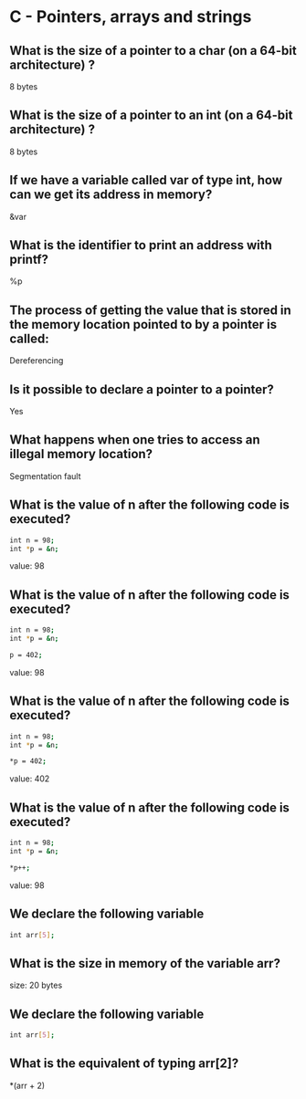 # C - Pointers, arrays and strings  

## What is the size of a pointer to a char (on a 64-bit architecture) ?
8 bytes  

## What is the size of a pointer to an int (on a 64-bit architecture) ?
8 bytes

## If we have a variable called var of type int, how can we get its address in memory?
&var

## What is the identifier to print an address with printf?
%p

## The process of getting the value that is stored in the memory location pointed to by a pointer is called:
Dereferencing

## Is it possible to declare a pointer to a pointer?
Yes

## What happens when one tries to access an illegal memory location?
Segmentation fault

## What is the value of n after the following code is executed?
```sh
int n = 98;
int *p = &n;
```
value: 98

## What is the value of n after the following code is executed?
```sh
int n = 98;
int *p = &n;

p = 402;
```
value: 98

## What is the value of n after the following code is executed?
```sh
int n = 98;
int *p = &n;

*p = 402;
```
value: 402

## What is the value of n after the following code is executed?
```sh
int n = 98;
int *p = &n;

*p++;
```
value: 98

## We declare the following variable
```sh
int arr[5];
```
## What is the size in memory of the variable arr?
size: 20 bytes  

## We declare the following variable
```sh
int arr[5];
```
## What is the equivalent of typing arr[2]?  
*(arr + 2)
